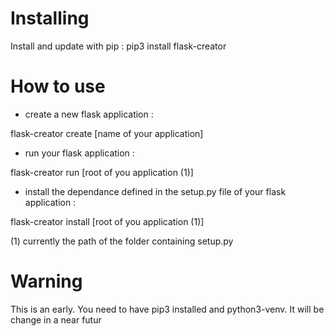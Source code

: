 # Installing

Install and update with pip :
pip3 install flask-creator

# How to use 

- create a new flask application :

flask-creator create [name of your application]  



- run your flask application :

flask-creator run [root of you application (1)]



- install the dependance defined in the setup.py file of your flask application :

flask-creator install [root of you application (1)]



(1) currently the path of the folder containing setup.py



# Warning 

This is an early. You need to have pip3 installed and python3-venv. It will be change in a near futur
